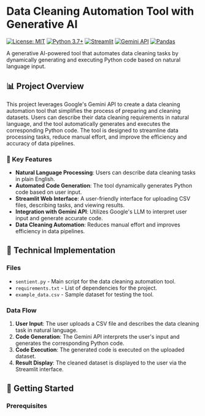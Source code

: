 #  Data Cleaning Automation Tool with Generative AI

[![License: MIT](https://img.shields.io/badge/License-MIT-yellow.svg)](https://opensource.org/licenses/MIT)
[![Python 3.7+](https://img.shields.io/badge/python-3.7+-blue.svg)](https://www.python.org/downloads/)
[![Streamlit](https://img.shields.io/badge/Streamlit-FF4B4B?style=flat&logo=Streamlit&logoColor=white)](https://streamlit.io/)
[![Gemini API](https://img.shields.io/badge/Gemini_API-4285F4?style=flat&logo=google&logoColor=white)](https://ai.google.dev/)
[![Pandas](https://img.shields.io/badge/pandas-150458?style=flat&logo=pandas&logoColor=white)](https://pandas.pydata.org/)

A generative AI-powered tool that automates data cleaning tasks by dynamically generating and executing Python code based on natural language input.

## 📊 Project Overview

This project leverages Google's Gemini API to create a data cleaning automation tool that simplifies the process of preparing and cleaning datasets. Users can describe their data cleaning requirements in natural language, and the tool automatically generates and executes the corresponding Python code. The tool is designed to streamline data processing tasks, reduce manual effort, and improve the efficiency and accuracy of data pipelines.

### 🎯 Key Features
- **Natural Language Processing**: Users can describe data cleaning tasks in plain English.
- **Automated Code Generation**: The tool dynamically generates Python code based on user input.
- **Streamlit Web Interface**: A user-friendly interface for uploading CSV files, describing tasks, and viewing results.
- **Integration with Gemini API**: Utilizes Google's LLM to interpret user input and generate accurate code.
- **Data Cleaning Automation**: Reduces manual effort and improves efficiency in data pipelines.

## 🧠 Technical Implementation

### Files
- `sentient.py` - Main script for the data cleaning automation tool.
- `requirements.txt` - List of dependencies for the project.
- `example_data.csv` - Sample dataset for testing the tool.

### Data Flow
1. **User Input**: The user uploads a CSV file and describes the data cleaning task in natural language.
2. **Code Generation**: The Gemini API interprets the user's input and generates the corresponding Python code.
3. **Code Execution**: The generated code is executed on the uploaded dataset.
4. **Result Display**: The cleaned dataset is displayed to the user via the Streamlit interface.

## 🚀 Getting Started

### Prerequisites
